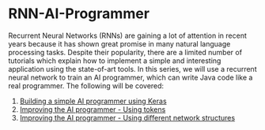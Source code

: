 # RNN-AI-Programmer

Recurrent Neural Networks (RNNs) are gaining a lot of attention in recent years because it has shown great promise in many natural language processing tasks. Despite their popularity, there are a limited number of tutorials which explain how to implement a simple and interesting application using the state-of-art tools. In this series, we will use a recurrent neural network to train an AI programmer, which can write Java code like a real programmer. The following will be covered:

1. [Building a simple AI programmer using Keras](http://www.programcreek.com/2017/07/recurrent-neural-network-example-ai-programmer-1/) 
2. [Improving the AI programmer - Using tokens](http://www.programcreek.com/2017/07/build-an-ai-programmer-using-recurrent-neural-network-2/)
3. [Improving the AI programmer - Using different network structures](http://www.programcreek.com/2017/07/build-an-ai-programmer-using-recurrent-neural-network-3/)
